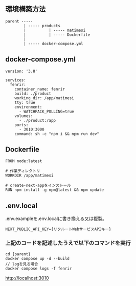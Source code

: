 ## 環境構築方法
```
parent -----
        | ----- products
        |          | ----- matimesi
        |          | ----- Dockerfile
        |
        | ----- docker-compose.yml
```
docker-compose.yml
-
```
version: '3.8'

services:
  fenrir:
    container_name: fenrir
    build: ./product
    working_dir: /app/matimesi
    tty: true
    environment:
      - WATCHPACK_POLLING=true
    volumes:
      - ./product:/app
    ports:
      - 3010:3000
    command: sh -c "npm i && npm run dev"
```
Dockerfile
-
```
FROM node:latest

# 作業ディレクトリ
WORKDIR /app/matimesi

# create-next-appをインストール
RUN npm install -g npm@latest && npm update
```

.env.local
-
.env.exampleを.env.localに書き換える又は複製。
```
NEXT_PUBLIC_API_KEY={リクルートWebサービスAPIキー}
```

### 上記のコードを記述したうえで以下のコマンドを実行
```
cd {parent}
docker compose up -d --build
// logを見る場合
docker compose logs -f fenrir
```
[http://localhost:3010](http://localhost:3010)
